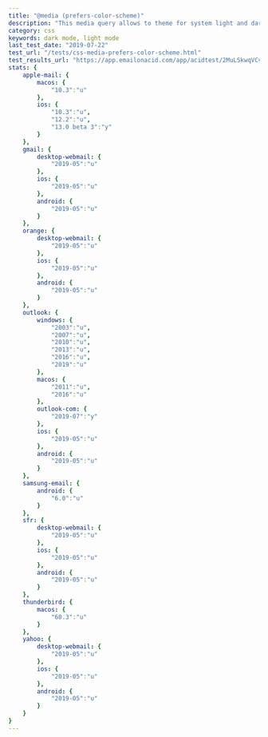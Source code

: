 ```yaml
---
title: "@media (prefers-color-scheme)"
description: "This media query allows to theme for system light and dark mode."
category: css
keywords: dark mode, light mode
last_test_date: "2019-07-22"
test_url: "/tests/css-media-prefers-color-scheme.html"
test_results_url: "https://app.emailonacid.com/app/acidtest/2MuLSkwqVCv82XAWYqjysw0DV4jd2r7zKfAlXYgbwj178/list"
stats: {
    apple-mail: {
        macos: {
            "10.3":"u"
        },
        ios: {
            "10.3":"u",
            "12.2":"u",
			"13.0 beta 3":"y"
        }
    },
    gmail: {
        desktop-webmail: {
            "2019-05":"u"
        },
        ios: {
            "2019-05":"u"
        },
        android: {
            "2019-05":"u"
        }
    },
    orange: {
        desktop-webmail: {
            "2019-05":"u"
        },
        ios: {
            "2019-05":"u"
        },
        android: {
            "2019-05":"u"
        }
    },
    outlook: {
        windows: {
            "2003":"u",
            "2007":"u",
            "2010":"u",
            "2013":"u",
            "2016":"u",
            "2019":"u"
        },
        macos: {
            "2011":"u",
            "2016":"u"
        },
        outlook-com: {
            "2019-07":"y"
        },
        ios: {
            "2019-05":"u"
        },
        android: {
            "2019-05":"u"
        }
    },
    samsung-email: {
        android: {
            "6.0":"u"
        }
    },
    sfr: {
        desktop-webmail: {
            "2019-05":"u"
        },
        ios: {
            "2019-05":"u"
        },
        android: {
            "2019-05":"u"
        }
    },
    thunderbird: {
        macos: {
            "60.3":"u"
        }
    },
    yahoo: {
        desktop-webmail: {
            "2019-05":"u"
        },
        ios: {
            "2019-05":"u"
        },
        android: {
            "2019-05":"u"
        }
    }
}
---
```

